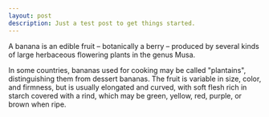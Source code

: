 ```yaml
---
layout: post
description: Just a test post to get things started.
---
```


A banana is an edible fruit – botanically a berry – produced by several kinds of large herbaceous flowering plants in the genus Musa.

In some countries, bananas used for cooking may be called "plantains", distinguishing them from dessert bananas. The fruit is variable in size, color, and firmness, but is usually elongated and curved, with soft flesh rich in starch covered with a rind, which may be green, yellow, red, purple, or brown when ripe.